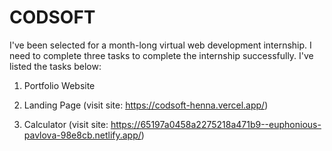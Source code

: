 # CODSOFT
I've been selected for a month-long virtual web development internship. I need to complete three tasks to complete the internship successfully. I've listed the tasks below:

1) Portfolio Website

2) Landing Page (visit site: https://codsoft-henna.vercel.app/)

3) Calculator (visit site: https://65197a0458a2275218a471b9--euphonious-pavlova-98e8cb.netlify.app/)
